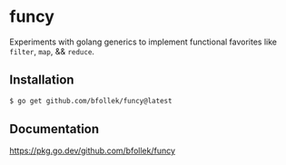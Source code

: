 # funcy

Experiments with golang generics to implement functional favorites like `filter`, `map`, &amp;&amp; `reduce`.

## Installation

```sh
$ go get github.com/bfollek/funcy@latest
```

## Documentation

https://pkg.go.dev/github.com/bfollek/funcy
